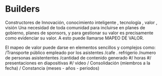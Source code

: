 # Builders
Constructores de Innovación, conocimiento inteligente , tecnología , valor , visión
Una necesidad de toda comunidad para incluirse en planes de gobierno, planes de sponsors, y para gestionar su valor 
es precisamente como evidenciar su valor. A esto puede llamarse MAPEO DE VALOR.

El mapeo de valor puede darse en elementos sencillos y complejos como:
/Transporte público empleado por los asistentes
/cafe . refrigerio
/numero de personas asistententes
/cantidad de contenido generado
 #/ horas 
 #/ presentaciones en diapositivas
 #/ video
/ Consolidación (miembros a la fecha) / Constancia (meses - años - periodos)
